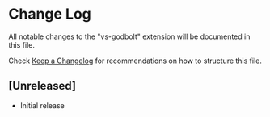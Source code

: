 # Change Log
All notable changes to the "vs-godbolt" extension will be documented in this file.

Check [Keep a Changelog](http://keepachangelog.com/) for recommendations on how to structure this file.

## [Unreleased]
- Initial release